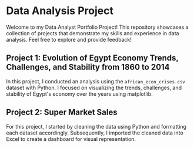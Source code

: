 # Data Analysis Project

Welcome to my Data Analyst Portfolio Project! This repository showcases a collection of projects that demonstrate my skills and experience in data analysis. Feel free to explore and provide feedback!

## Project 1: Evolution of Egypt Economy Trends, Challenges, and Stability from 1860 to 2014

In this project, I conducted an analysis using the `african_econ_crises.csv` dataset with Python. I focused on visualizing the trends, challenges, and stability of Egypt's economy over the years using matplotlib.

## Project 2: Super Market Sales

For this project, I started by cleaning the data using Python and formatting each dataset accordingly. Subsequently, I imported the cleaned data into Excel to create a dashboard for visual representation.

